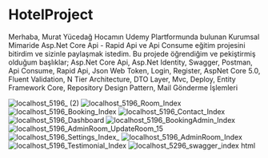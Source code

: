 # HotelProject
Merhaba, Murat Yücedağ Hocamın Udemy Plartformunda bulunan Kurumsal Mimaride Asp.Net Core Api - Rapid Api ve Api Consume eğitim projesini bitirdim ve sizinle paylaşmak istedim.
Bu projede öğrendiğim ve pekiştirmiş olduğum başlıklar;
Asp.Net Core Api, Asp.Net Identity, Swagger, Postman, Api Consume, Rapid Api, Json Web Token, Login, Register, AspNet Core 5.0, Fluent Validation, N Tier Architecture, DTO Layer, Mvc, Deploy, Entity Framework Core, Repository Design Pattern, Mail Gönderme İşlemleri

![localhost_5196_ (2)](https://github.com/EminYasir/Asp.Net-Core-Api-Project/assets/85822420/594c12b9-4638-4522-bc4a-ee97ba5e4c49)
![localhost_5196_Room_Index](https://github.com/EminYasir/Asp.Net-Core-Api-Project/assets/85822420/20b30586-b951-4fb1-b62f-247a1b0d356b)
![localhost_5196_Booking_Index](https://github.com/EminYasir/Asp.Net-Core-Api-Project/assets/85822420/0fc84a4b-dcee-4fc5-b966-525288b33d56)
![localhost_5196_Contact_Index](https://github.com/EminYasir/Asp.Net-Core-Api-Project/assets/85822420/a4269dcb-3e9e-45f8-8a1c-522eb80cc77e)
![localhost_5196_Dashboard](https://github.com/EminYasir/Asp.Net-Core-Api-Project/assets/85822420/da8b9259-c64f-44a8-bdf7-a6bdb366d35b)
![localhost_5196_BookingAdmin_Index](https://github.com/EminYasir/Asp.Net-Core-Api-Project/assets/85822420/d309fcf5-ba56-4421-9dab-4c1f47e98d08)
![localhost_5196_AdminRoom_UpdateRoom_15](https://github.com/EminYasir/Asp.Net-Core-Api-Project/assets/85822420/5899e7e7-e054-4f13-baf7-960ea22874a1)
![localhost_5196_Settings_Index_](https://github.com/EminYasir/Asp.Net-Core-Api-Project/assets/85822420/d6adf136-28ba-4450-93f8-f41e95e339a4)
![localhost_5196_AdminRoom_Index](https://github.com/EminYasir/Asp.Net-Core-Api-Project/assets/85822420/607fc441-ba2a-48e8-8dcf-d5c965b9fb02)
![localhost_5196_Testimonial_Index](https://github.com/EminYasir/Asp.Net-Core-Api-Project/assets/85822420/71e4bc93-1bb8-4af8-88a4-857d20261fb6)
![localhost_5296_swagger_index html](https://github.com/EminYasir/Asp.Net-Core-Api-Project/assets/85822420/c1cd6496-8d64-40c6-b866-ae8dc70d0b8c)
